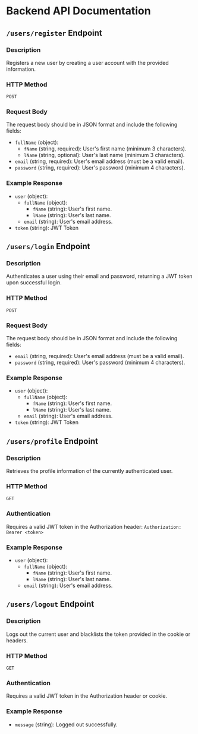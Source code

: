 # Backend API Documentation

## `/users/register` Endpoint

### Description

Registers a new user by creating a user account with the provided information.

### HTTP Method

`POST`

### Request Body

The request body should be in JSON format and include the following fields:

- `fullName` (object):
  - `fName` (string, required): User's first name (minimum 3 characters).
  - `lName` (string, optional): User's last name (minimum 3 characters).
- `email` (string, required): User's email address (must be a valid email).
- `password` (string, required): User's password (minimum 4 characters).

### Example Response

- `user` (object):
  - `fullName` (object):
    - `fName` (string): User's first name.
    - `lName` (string): User's last name.
  - `email` (string): User's email address.
- `token` (string): JWT Token

## `/users/login` Endpoint

### Description

Authenticates a user using their email and password, returning a JWT token upon successful login.

### HTTP Method

`POST`

### Request Body

The request body should be in JSON format and include the following fields:

- `email` (string, required): User's email address (must be a valid email).
- `password` (string, required): User's password (minimum 4 characters).

### Example Response

- `user` (object):
  - `fullName` (object):
    - `fName` (string): User's first name.
    - `lName` (string): User's last name.
  - `email` (string): User's email address.
- `token` (string): JWT Token

## `/users/profile` Endpoint

### Description

Retrieves the profile information of the currently authenticated user.

### HTTP Method

`GET`

### Authentication

Requires a valid JWT token in the Authorization header:
`Authorization: Bearer <token>`

### Example Response

- `user` (object):
  - `fullName` (object):
    - `fName` (string): User's first name.
    - `lName` (string): User's last name.
  - `email` (string): User's email address.

## `/users/logout` Endpoint

### Description

Logs out the current user and blacklists the token provided in the cookie or headers.

### HTTP Method

`GET`

### Authentication

Requires a valid JWT token in the Authorization header or cookie.

### Example Response

- `message` (string): Logged out successfully.